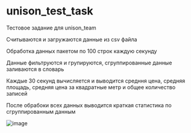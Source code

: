 # unison_test_task
Тестовое задание для unison_team


Считываются и загружаются данные из csv файла

Обработка данных пакетом по 100 строк каждую секунду

Данные фильтруются и групируются, сгруппированные данные заливаются в словарь

Каждые 30 секунд вычисляется и выводится средння цена, средняя площадь, средняя цена за квадратные метр и общее количество записей

После обрабоки всех данных выводится краткая статистика по сгруппированным данным 



![image](https://github.com/user-attachments/assets/6101f667-0c90-454d-a897-1f9ced42d187)
